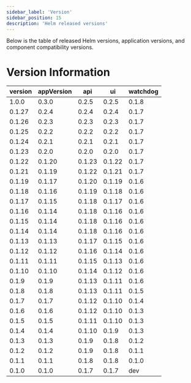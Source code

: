 ```yaml
---
sidebar_label: 'Version'
sidebar_position: 15
description: 'Helm released versions'
---
```

Below is the table of released Helm versions, application versions, and component compatibility versions.
# Version Information

| version    | appVersion    | api    | ui     | watchdog  |
|------------|---------------|--------|--------|-----------|
| 1.0.0      | 0.3.0         | 0.2.5  | 0.2.5  | 0.1.8     |
| 0.1.27     | 0.2.4         | 0.2.4  | 0.2.4  | 0.1.7     |
| 0.1.26     | 0.2.3         | 0.2.3  | 0.2.3  | 0.1.7     |
| 0.1.25     | 0.2.2         | 0.2.2  | 0.2.2  | 0.1.7     |
| 0.1.24     | 0.2.1         | 0.2.1  | 0.2.1  | 0.1.7     |
| 0.1.23     | 0.2.0         | 0.2.0  | 0.2.0  | 0.1.7     |
| 0.1.22     | 0.1.20        | 0.1.23 | 0.1.22 | 0.1.7     |
| 0.1.21     | 0.1.19        | 0.1.22 | 0.1.21 | 0.1.7     |
| 0.1.19     | 0.1.17        | 0.1.20 | 0.1.19 | 0.1.6     |
| 0.1.18     | 0.1.16        | 0.1.19 | 0.1.18 | 0.1.6     |
| 0.1.17     | 0.1.15        | 0.1.18 | 0.1.17 | 0.1.6     |
| 0.1.16     | 0.1.14        | 0.1.18 | 0.1.16 | 0.1.6     |
| 0.1.15     | 0.1.14        | 0.1.18 | 0.1.16 | 0.1.6     |
| 0.1.14     | 0.1.14        | 0.1.18 | 0.1.16 | 0.1.6     |
| 0.1.13     | 0.1.13        | 0.1.17 | 0.1.15 | 0.1.6     |
| 0.1.12     | 0.1.12        | 0.1.16 | 0.1.14 | 0.1.6     |
| 0.1.11     | 0.1.11        | 0.1.15 | 0.1.13 | 0.1.6     |
| 0.1.10     | 0.1.10        | 0.1.14 | 0.1.12 | 0.1.6     |
| 0.1.9      | 0.1.9         | 0.1.13 | 0.1.11 | 0.1.6     |
| 0.1.8      | 0.1.8         | 0.1.13 | 0.1.11 | 0.1.5     |
| 0.1.7      | 0.1.7         | 0.1.12 | 0.1.10 | 0.1.4     |
| 0.1.6      | 0.1.6         | 0.1.12 | 0.1.10 | 0.1.3     |
| 0.1.5      | 0.1.5         | 0.1.11 | 0.1.10 | 0.1.3     |
| 0.1.4      | 0.1.4         | 0.1.10 | 0.1.9  | 0.1.3     |
| 0.1.3      | 0.1.3         | 0.1.9  | 0.1.8  | 0.1.2     |
| 0.1.2      | 0.1.2         | 0.1.9  | 0.1.8  | 0.1.1     |
| 0.1.1      | 0.1.1         | 0.1.8  | 0.1.8  | 0.1.0     |
| 0.1.0      | 0.1.0         | 0.1.7  | 0.1.7  | dev       |
